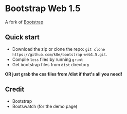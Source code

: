 # Bootstrap Web 1.5
A fork of [Bootstrap](http://getbootstrap.com)

## Quick start

* Download the zip or clone the repo: `git clone https://github.com/k8e/bootstrap-web1.5.git`.
* Compile `less` files by running `grunt`
* Get bootstrap files from `dist` directory

**OR just grab the css files from /dist if that's all you need!**

## Credit

* Bootstrap
* Bootswatch (for the demo page)
